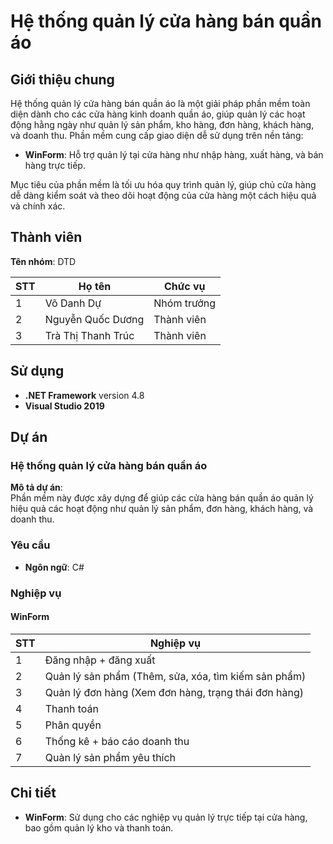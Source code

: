 # Hệ thống quản lý cửa hàng bán quần áo

## Giới thiệu chung
Hệ thống quản lý cửa hàng bán quần áo là một giải pháp phần mềm toàn diện dành cho các cửa hàng kinh doanh quần áo, giúp quản lý các hoạt động hằng ngày như quản lý sản phẩm, kho hàng, đơn hàng, khách hàng, và doanh thu. Phần mềm cung cấp giao diện dễ sử dụng trên nền tảng:  
- **WinForm**: Hỗ trợ quản lý tại cửa hàng như nhập hàng, xuất hàng, và bán hàng trực tiếp.

Mục tiêu của phần mềm là tối ưu hóa quy trình quản lý, giúp chủ cửa hàng dễ dàng kiểm soát và theo dõi hoạt động của cửa hàng một cách hiệu quả và chính xác.

## Thành viên
**Tên nhóm**: DTD  

| STT | Họ tên                | Chức vụ    |
|-----|-----------------------|------------|
| 1   | Võ Danh Dự            | Nhóm trưởng|
| 2   | Nguyễn Quốc Dương     | Thành viên |
| 3   | Trà Thị Thanh Trúc    | Thành viên |

## Sử dụng
- **.NET Framework** version 4.8
- **Visual Studio 2019**

## Dự án
### Hệ thống quản lý cửa hàng bán quần áo

**Mô tả dự án**:  
Phần mềm này được xây dựng để giúp các cửa hàng bán quần áo quản lý hiệu quả các hoạt động như quản lý sản phẩm, đơn hàng, khách hàng, và doanh thu.

### Yêu cầu
- **Ngôn ngữ**: C#  

### Nghiệp vụ

#### WinForm

| STT | Nghiệp vụ                                            |     
|-----|------------------------------------------------------|
| 1   | Đăng nhập + đăng xuất                                |
| 2   | Quản lý sản phẩm (Thêm, sửa, xóa, tìm kiếm sản phẩm) |
| 3   | Quản lý đơn hàng (Xem đơn hàng, trạng thái đơn hàng) |
| 4   | Thanh toán                                           |
| 5   | Phân quyền                                           |
| 6   | Thống kê + báo cáo doanh thu                         |
| 7   | Quản lý sản phẩm yêu thích                           |


## Chi tiết
- **WinForm**: Sử dụng cho các nghiệp vụ quản lý trực tiếp tại cửa hàng, bao gồm quản lý kho và thanh toán.
